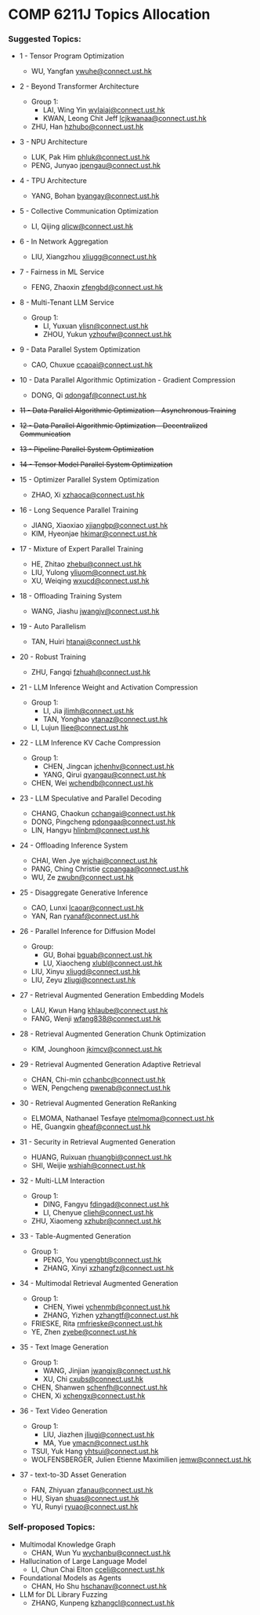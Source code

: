 # COMP 6211J Topics Allocation

### Suggested Topics:

- 1 - Tensor Program Optimization
    - WU, Yangfan [ywuhe@connect.ust.hk](mailto:ywuhe@connect.ust.hk)
- 2 - Beyond Transformer Architecture
    - Group 1:    
        - LAI, Wing Yin	[wylaiaj@connect.ust.hk](mailto:wylaiaj@connect.ust.hk)
        - KWAN, Leong Chit Jeff	[lcjkwanaa@connect.ust.hk](mailto:lcjkwanaa@connect.ust.hk)
    - ZHU, Han [hzhubo@connect.ust.hk](mailto:hzhubo@connect.ust.hk)
- 3 - NPU Architecture
    - LUK, Pak Him	[phluk@connect.ust.hk](mailto:phluk@connect.ust.hk)
    - PENG, Junyao	[jpengau@connect.ust.hk](mailto:jpengau@connect.ust.hk)
- 4 - TPU Architecture
    - YANG, Bohan [byangay@connect.ust.hk](mailto:byangay@connect.ust.hk)
- 5 - Collective Communication Optimization
    - LI, Qijing	[qlicw@connect.ust.hk](mailto:qlicw@connect.ust.hk)
- 6 - In Network Aggregation
    - LIU, Xiangzhou [xliugg@connect.ust.hk](mailto:xliugg@connect.ust.hk)
- 7 - Fairness in ML Service
    - FENG, Zhaoxin [zfengbd@connect.ust.hk](mailto:zfengbd@connect.ust.hk)
- 8 - Multi-Tenant LLM Service
    - Group 1:     
        - LI, Yuxuan [ylisn@connect.ust.hk](mailto:ylisn@connect.ust.hk)
        - ZHOU, Yukun	[yzhoufw@connect.ust.hk](mailto:yzhoufw@connect.ust.hk)
- 9 - Data Parallel System Optimization
    - CAO, Chuxue [ccaoai@connect.ust.hk](mailto:ccaoai@connect.ust.hk)
- 10 - Data Parallel Algorithmic Optimization - Gradient Compression
    - DONG, Qi [qdongaf@connect.ust.hk](mailto:qdongaf@connect.ust.hk)
- ~~11 - Data Parallel Algorithmic Optimization - Asynchronous Training~~
- ~~12 - Data Parallel Algorithmic Optimization - Decentralized Communication~~
- ~~13 - Pipeline Parallel System Optimization~~
- ~~14 - Tensor Model Parallel System Optimization~~
- 15 - Optimizer Parallel System Optimization
    - ZHAO, Xi	[xzhaoca@connect.ust.hk](mailto:xzhaoca@connect.ust.hk)
- 16 - Long Sequence Parallel Training
    - JIANG, Xiaoxiao [xjiangbp@connect.ust.hk](mailto:xjiangbp@connect.ust.hk)
    - KIM, Hyeonjae	[hkimar@connect.ust.hk](mailto:hkimar@connect.ust.hk)
- 17 - Mixture of Expert Parallel Training
    - HE, Zhitao [zhebu@connect.ust.hk](mailto:zhebu@connect.ust.hk)
    - LIU, Yulong	[yliuom@connect.ust.hk](mailto:yliuom@connect.ust.hk)
    - XU, Weiqing [wxucd@connect.ust.hk](mailto:wxucd@connect.ust.hk)
- 18 - Offloading Training System
    - WANG, Jiashu	[jwangjv@connect.ust.hk](mailto:jwangjv@connect.ust.hk)
- 19 - Auto Parallelism
    - TAN, Huiri [htanaj@connect.ust.hk](mailto:htanaj@connect.ust.hk)
- 20 - Robust Training
    - ZHU, Fangqi [fzhuah@connect.ust.hk](mailto:fzhuah@connect.ust.hk)
- 21 - LLM Inference Weight and Activation Compression
    - Group 1:
        - LI, Jia [jlimh@connect.ust.hk](mailto:jlimh@connect.ust.hk)
        - TAN, Yonghao	[ytanaz@connect.ust.hk](mailto:ytanaz@connect.ust.hk) 
    - LI, Lujun	[lliee@connect.ust.hk](mailto:lliee@connect.ust.hk)
    
- 22 - LLM Inference KV Cache Compression
    - Group 1:     
        - CHEN, Jingcan [jchenhv@connect.ust.hk](mailto:jchenhv@connect.ust.hk)
        - YANG, Qirui [qyangau@connect.ust.hk](mailto:qyangau@connect.ust.hk)
    - CHEN, Wei [wchendb@connect.ust.hk](mailto:wchendb@connect.ust.hk)
- 23 - LLM Speculative and Parallel Decoding
    - CHANG, Chaokun	[cchangai@connect.ust.hk](mailto:cchangai@connect.ust.hk)
    - DONG, Pingcheng	[pdongaa@connect.ust.hk](mailto:pdongaa@connect.ust.hk)
    - LIN, Hangyu	[hlinbm@connect.ust.hk](mailto:hlinbm@connect.ust.hk)
- 24 - Offloading Inference System
    - CHAI, Wen Jye [wjchai@connect.ust.hk](mailto:wjchai@connect.ust.hk)
    - PANG, Ching Christie [ccpangaa@connect.ust.hk](mailto:ccpangaa@connect.ust.hk)
    - WU, Ze	[zwubn@connect.ust.hk](mailto:zwubn@connect.ust.hk)
- 25 - Disaggregate Generative Inference
    - CAO, Lunxi [lcaoar@connect.ust.hk](mailto:lcaoar@connect.ust.hk)
    - YAN, Ran	[ryanaf@connect.ust.hk](mailto:ryanaf@connect.ust.hk)
- 26 - Parallel Inference for Diffusion Model
    - Group:
        - GU, Bohai [bguab@connect.ust.hk](mailto:bguab@connect.ust.hk)
        - LU, Xiaocheng	[xlubl@connect.ust.hk](mailto:xlubl@connect.ust.hk)
    - LIU, Xinyu [xliugd@connect.ust.hk](mailto:xliugd@connect.ust.hk)
    - LIU, Zeyu	[zliugj@connect.ust.hk](mailto:zliugj@connect.ust.hk)
- 27 - Retrieval Augmented Generation Embedding Models
    - LAU, Kwun Hang [khlaube@connect.ust.hk](mailto:khlaube@connect.ust.hk)
    - FANG, Wenji [wfang838@connect.ust.hk](mailto:wfang838@connect.ust.hk)
- 28 - Retrieval Augmented Generation Chunk Optimization
    - KIM, Jounghoon [jkimcv@connect.ust.hk](mailto:jkimcv@connect.ust.hk)
- 29 - Retrieval Augmented Generation Adaptive Retrieval
    - CHAN, Chi-min [cchanbc@connect.ust.hk](mailto:cchanbc@connect.ust.hk)
    - WEN, Pengcheng	[pwenab@connect.ust.hk](mailto:pwenab@connect.ust.hk)
- 30 - Retrieval Augmented Generation ReRanking
    - ELMOMA, Nathanael Tesfaye	[ntelmoma@connect.ust.hk](mailto:ntelmoma@connect.ust.hk)
    - HE, Guangxin	[gheaf@connect.ust.hk](mailto:gheaf@connect.ust.hk)
- 31 - Security in Retrieval Augmented Generation
    - HUANG, Ruixuan [rhuangbi@connect.ust.hk](mailto:rhuangbi@connect.ust.hk)
    - SHI, Weijie [wshiah@connect.ust.hk](mailto:wshiah@connect.ust.hk)
- 32 - Multi-LLM Interaction
    - Group 1:    
        - DING, Fangyu	[fdingad@connect.ust.hk](mailto:fdingad@connect.ust.hk)
        - LI, Chenyue [clieh@connect.ust.hk](mailto:clieh@connect.ust.hk)
    - ZHU, Xiaomeng [xzhubr@connect.ust.hk](mailto:xzhubr@connect.ust.hk)
- 33 - Table-Augmented Generation
    - Group 1:    
        - PENG, You [ypengbt@connect.ust.hk](mailto:ypengbt@connect.ust.hk)
        - ZHANG, Xinyi	[xzhangfz@connect.ust.hk](mailto:xzhangfz@connect.ust.hk)
- 34 - Multimodal Retrieval Augmented Generation
    - Group 1: 
        - CHEN, Yiwei [ychenmb@connect.ust.hk](mailto:ychenmb@connect.ust.hk)
        - ZHANG, Yizhen [yzhangtf@connect.ust.hk](mailto:yzhangtf@connect.ust.hk)
    - FRIESKE, Rita	[rmfrieske@connect.ust.hk](mailto:rmfrieske@connect.ust.hk)
    - YE, Zhen	[zyebe@connect.ust.hk](mailto:zyebe@connect.ust.hk)
- 35 - Text Image Generation
    - Group 1:
        - WANG, Jinjian	[jwangjx@connect.ust.hk](mailto:jwangjx@connect.ust.hk)
        - XU, Chi	[cxubs@connect.ust.hk](mailto:cxubs@connect.ust.hk)          
    - CHEN, Shanwen [schenfh@connect.ust.hk](mailto:schenfh@connect.ust.hk)
    - CHEN, Xi	[xchengx@connect.ust.hk](mailto:xchengx@connect.ust.hk)
- 36 - Text Video Generation
    - Group 1:     
        - LIU, Jiazhen [jliugj@connect.ust.hk](mailto:jliugj@connect.ust.hk)
        - MA, Yue [ymacn@connect.ust.hk](mailto:ymacn@connect.ust.hk)
    - TSUI, Yuk Hang [yhtsui@connect.ust.hk](mailto:yhtsui@connect.ust.hk)
    - WOLFENSBERGER, Julien Etienne Maximilien [jemw@connect.ust.hk](mailto:jemw@connect.ust.hk)
- 37 - text-to-3D Asset Generation
    - FAN, Zhiyuan	[zfanau@connect.ust.hk](mailto:zfanau@connect.ust.hk)
    - HU, Siyan [shuas@connect.ust.hk](mailto:shuas@connect.ust.hk)
    - YU, Runyi [ryuao@connect.ust.hk](mailto:ryuao@connect.ust.hk)

### Self-proposed Topics:

- Multimodal Knowledge Graph
    - CHAN, Wun Yu [wychanbu@connect.ust.hk](mailto:wychanbu@connect.ust.hk)
- Hallucination of Large Language Model
    - LI, Chun Chai Elton	[cceli@connect.ust.hk](mailto:cceli@connect.ust.hk)
- Foundational Models as Agents
    - CHAN, Ho Shu [hschanav@connect.ust.hk](mailto:hschanav@connect.ust.hk)
- LLM for DL Library Fuzzing
    - ZHANG, Kunpeng [kzhangcl@connect.ust.hk](mailto:kzhangcl@connect.ust.hk)
